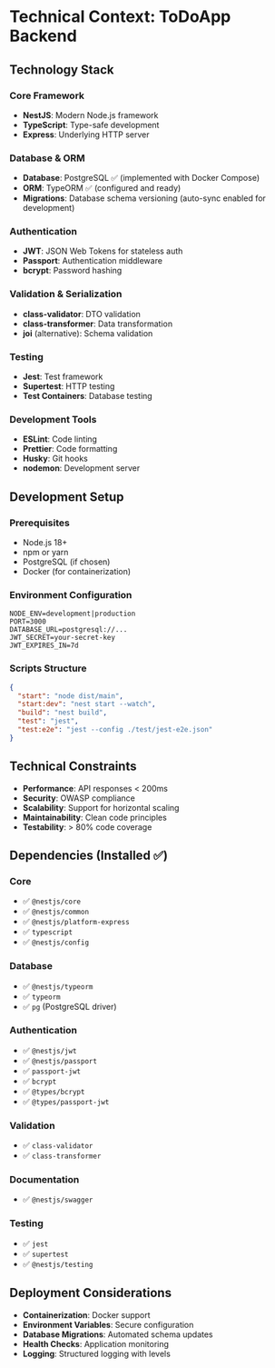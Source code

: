 # Technical Context: ToDoApp Backend

## Technology Stack

### Core Framework

- **NestJS**: Modern Node.js framework
- **TypeScript**: Type-safe development
- **Express**: Underlying HTTP server

### Database & ORM

- **Database**: PostgreSQL ✅ (implemented with Docker Compose)
- **ORM**: TypeORM ✅ (configured and ready)
- **Migrations**: Database schema versioning (auto-sync enabled for development)

### Authentication

- **JWT**: JSON Web Tokens for stateless auth
- **Passport**: Authentication middleware
- **bcrypt**: Password hashing

### Validation & Serialization

- **class-validator**: DTO validation
- **class-transformer**: Data transformation
- **joi** (alternative): Schema validation

### Testing

- **Jest**: Test framework
- **Supertest**: HTTP testing
- **Test Containers**: Database testing

### Development Tools

- **ESLint**: Code linting
- **Prettier**: Code formatting
- **Husky**: Git hooks
- **nodemon**: Development server

## Development Setup

### Prerequisites

- Node.js 18+
- npm or yarn
- PostgreSQL (if chosen)
- Docker (for containerization)

### Environment Configuration

```env
NODE_ENV=development|production
PORT=3000
DATABASE_URL=postgresql://...
JWT_SECRET=your-secret-key
JWT_EXPIRES_IN=7d
```

### Scripts Structure

```json
{
  "start": "node dist/main",
  "start:dev": "nest start --watch",
  "build": "nest build",
  "test": "jest",
  "test:e2e": "jest --config ./test/jest-e2e.json"
}
```

## Technical Constraints

- **Performance**: API responses < 200ms
- **Security**: OWASP compliance
- **Scalability**: Support for horizontal scaling
- **Maintainability**: Clean code principles
- **Testability**: > 80% code coverage

## Dependencies (Installed ✅)

### Core

- ✅ `@nestjs/core`
- ✅ `@nestjs/common`
- ✅ `@nestjs/platform-express`
- ✅ `typescript`
- ✅ `@nestjs/config`

### Database

- ✅ `@nestjs/typeorm`
- ✅ `typeorm`
- ✅ `pg` (PostgreSQL driver)

### Authentication

- ✅ `@nestjs/jwt`
- ✅ `@nestjs/passport`
- ✅ `passport-jwt`
- ✅ `bcrypt`
- ✅ `@types/bcrypt`
- ✅ `@types/passport-jwt`

### Validation

- ✅ `class-validator`
- ✅ `class-transformer`

### Documentation

- ✅ `@nestjs/swagger`

### Testing

- ✅ `jest`
- ✅ `supertest`
- ✅ `@nestjs/testing`

## Deployment Considerations

- **Containerization**: Docker support
- **Environment Variables**: Secure configuration
- **Database Migrations**: Automated schema updates
- **Health Checks**: Application monitoring
- **Logging**: Structured logging with levels
